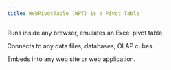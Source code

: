 ```yaml
---
title: WebPivotTable (WPT) is a Pivot Table
---
```

<p>Runs inside any browser, emulates an Excel pivot table.</p>
<p>Connects to any data files, databases, OLAP cubes.</p>
<p>Embeds into any web site or web application.</p>
